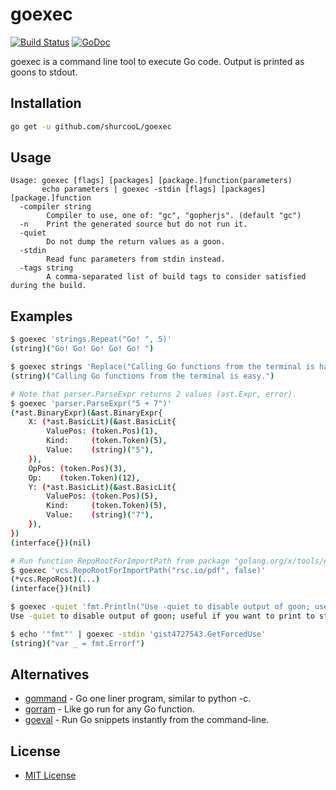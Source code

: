 goexec
======

[![Build Status](https://travis-ci.org/shurcooL/goexec.svg?branch=master)](https://travis-ci.org/shurcooL/goexec) [![GoDoc](https://godoc.org/github.com/shurcooL/goexec?status.svg)](https://godoc.org/github.com/shurcooL/goexec)

goexec is a command line tool to execute Go code. Output is printed as goons to stdout.

Installation
------------

```bash
go get -u github.com/shurcooL/goexec
```

Usage
-----

```
Usage: goexec [flags] [packages] [package.]function(parameters)
       echo parameters | goexec -stdin [flags] [packages] [package.]function
  -compiler string
    	Compiler to use, one of: "gc", "gopherjs". (default "gc")
  -n	Print the generated source but do not run it.
  -quiet
    	Do not dump the return values as a goon.
  -stdin
    	Read func parameters from stdin instead.
  -tags string
    	A comma-separated list of build tags to consider satisfied during the build.
```

Examples
--------

```bash
$ goexec 'strings.Repeat("Go! ", 5)'
(string)("Go! Go! Go! Go! Go! ")

$ goexec strings 'Replace("Calling Go functions from the terminal is hard.", "hard", "easy", -1)'
(string)("Calling Go functions from the terminal is easy.")

# Note that parser.ParseExpr returns 2 values (ast.Expr, error).
$ goexec 'parser.ParseExpr("5 + 7")'
(*ast.BinaryExpr)(&ast.BinaryExpr{
	X: (*ast.BasicLit)(&ast.BasicLit{
		ValuePos: (token.Pos)(1),
		Kind:     (token.Token)(5),
		Value:    (string)("5"),
	}),
	OpPos: (token.Pos)(3),
	Op:    (token.Token)(12),
	Y: (*ast.BasicLit)(&ast.BasicLit{
		ValuePos: (token.Pos)(5),
		Kind:     (token.Token)(5),
		Value:    (string)("7"),
	}),
})
(interface{})(nil)

# Run function RepoRootForImportPath from package "golang.org/x/tools/go/vcs".
$ goexec 'vcs.RepoRootForImportPath("rsc.io/pdf", false)'
(*vcs.RepoRoot)(...)
(interface{})(nil)

$ goexec -quiet 'fmt.Println("Use -quiet to disable output of goon; useful if you want to print to stdout.")'
Use -quiet to disable output of goon; useful if you want to print to stdout.

$ echo '"fmt"' | goexec -stdin 'gist4727543.GetForcedUse'
(string)("var _ = fmt.Errorf")
```

Alternatives
------------

-	[gommand](https://github.com/sno6/gommand) - Go one liner program, similar to python -c.
-	[gorram](https://github.com/natefinch/gorram) - Like go run for any Go function.
-	[goeval](https://github.com/dolmen-go/goeval) - Run Go snippets instantly from the command-line.

License
-------

-	[MIT License](https://opensource.org/licenses/mit-license.php)
